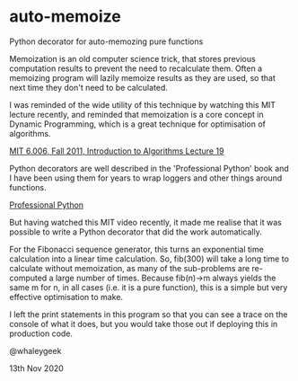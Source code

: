 # auto-memoize
Python decorator for auto-memozing pure functions

Memoization is an old computer science trick, that stores previous computation
results to prevent the need to recalculate them. Often a memoizing program
will lazily memoize results as they are used, so that next time they don't
need to be calculated.

I was reminded of the wide utility of this technique by watching this MIT
lecture recently, and reminded that memoization is a core concept in Dynamic Programming,
which is a great technique for optimisation of algorithms.

[MIT 6.006, Fall 2011, Introduction to Algorithms Lecture 19](https://www.youtube.com/watch?v=OQ5jsbhAv_M)

Python decorators are well described in the 'Professional Python' book
and I have been using them for years to wrap loggers and other things
around functions.

[Professional Python](https://www.amazon.co.uk/Professional-Python-Luke-Sneeringer/dp/1119070856)

But having watched this MIT video recently, it made me realise that it was
possible to write a Python decorator that did the work automatically.

For the Fibonacci sequence generator, this turns an exponential time
calculation into a linear time calculation. So, fib(300) will take a long
time to calculate without memoization, as many of the sub-problems
are re-computed a large number of times. Because fib(n)->m always yields
the same m for n, in all cases (i.e. it is a pure function), this is a 
simple but very effective optimisation to make.

I left the print statements in this program so that you can see a trace
on the console of what it does, but you would take those out if deploying
this in production code.

@whaleygeek

13th Nov 2020

